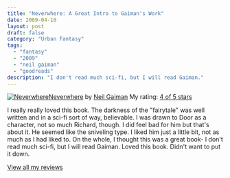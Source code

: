```yaml
---
title: "Neverwhere: A Great Intro to Gaiman's Work"
date: 2009-04-10
layout: post
draft: false
category: "Urban Fantasy"
tags:
  - "fantasy"
  - "2009"
  - "neil gaiman"
  - "goodreads"
description: "I don't read much sci-fi, but I will read Gaiman."
---
```


[![Neverwhere](https://images.gr-assets.com/books/1334771048m/474072.jpg)](https://www.goodreads.com/book/show/474072.Neverwhere)[Neverwhere](https://www.goodreads.com/book/show/474072.Neverwhere) by [Neil Gaiman](https://www.goodreads.com/author/show/1221698.Neil_Gaiman)
My rating: [4 of 5 stars](https://www.goodreads.com/review/show/52207923)

I really really loved this book. The darkness of the "fairytale" was well written and in a sci-fi sort of way, believable. I was drawn to Door as a character, not so much Richard, though. I did feel bad for him but that's about it. He seemed like the sniveling type. I liked him just a little bit, not as much as I had liked to. On the whole, I thought this was a great book- I don't read much sci-fi, but I will read Gaiman. Loved this book. Didn't want to put it down.

[View all my reviews](https://www.goodreads.com/review/list/1940314-tiffany)